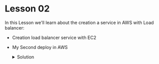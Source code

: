 
# Lesson 02

In this Lesson we'll learn about the creation a service in AWS with Load balancer:

- Creation load balancer service with EC2
- My Second deploy in AWS
    <details>
        <summary>Solution</summary>
        <table>
        <tr>
            <td><strong>main.tf</strong></td>
        </tr>
        <tr>
            <td>
                resource "aws_default_subnet" "default_az1" {
                    availability_zone = "us-east-1a"

                    tags = {
                        Name = "Default subnet for us-east-1a"
                    }
                }

                resource "aws_default_subnet" "default_az2" {
                    availability_zone = "us-east-1b"

                    tags = {
                        Name = "Default subnet for us-east-1b"
                    }
                }

                /************************************
                EC2 instance definition
                ************************************/

                resource "aws_instance" "server1" {
                    ami = var.ubuntu_ami["eu-east-1a"]
                    instance_type = var.instance_type
                    subnet_id = aws_default_subnet.default_az1.id
                    vpc_security_group_ids = [ aws_security_group.my_security_group.id ]
                    user_data = <<-EOF
                                #!/bin/bash
                                echo "Hi I'm Server1!" > index.html
                                nohup busybox httpd -f -p ${var.server_port} & 
                                EOF

                    tags = {
                    Name = "server-1"
                    }
                }


                resource "aws_instance" "server2" {
                    ami = var.ubuntu_ami["eu-east-1b"]
                    instance_type = var.instance_type
                        subnet_id = aws_default_subnet.default_az2.id
                    vpc_security_group_ids = [ aws_security_group.my_security_group.id ]
                    user_data = <<-EOF
                                #!/bin/bash
                                echo "Hi I'm Server2!" > index.html
                                nohup busybox httpd -f -p ${var.server_port} & 
                                EOF

                    tags = {
                    Name = "server-2"
                    }
                }

                resource "aws_security_group" "my_security_group" {
                name = "primer-servidor-sg"

                    ingress {
                        security_groups = [aws_security_group.alb.id]
                        description = "Web port access"
                        from_port = var.server_port
                        to_port = var.server_port
                        protocol = "TCP"
                    }
                }

                resource "aws_lb" "alb" {
                load_balancer_type = "application"
                name = "Terraform-alb"
                security_groups = [aws_security_group.alb.id]
                subnets = [ aws_default_subnet.default_az1.id, aws_default_subnet.default_az2.id ]
                }

                resource "aws_security_group" "alb" {
                name = "alb-sg"

                ingress {
                    cidr_blocks = [ "0.0.0.0/0" ]
                    description = "Access port 80"
                    from_port = var.lb_port
                    protocol = "TCP"
                    to_port = var.lb_port
                } 

                    egress {
                    cidr_blocks = [ "0.0.0.0/0" ]
                    description = "Access port 8080"
                    from_port = var.server_port
                    protocol = "TCP"
                    to_port = var.server_port
                    } 
                }

                data "aws_vpc" "default" {
                default = true
                }

                resource "aws_lb_target_group" "this" {
                name = "terraform-alb-target-group"
                port = var.lb_port
                vpc_id = data.aws_vpc.default.id
                protocol = "HTTP"

                    health_check {
                        enabled = true
                        matcher = "200"
                        path = "/"
                        port = "${var.server_port}"
                        protocol = "HTTP"
                    }
                }

                resource "aws_lb_target_group_attachment" "server1" {
                target_group_arn = aws_lb_target_group.this.arn
                target_id = aws_instance.server1.id
                port = var.server_port
                }

                resource "aws_lb_target_group_attachment" "server2" {
                target_group_arn = aws_lb_target_group.this.arn
                target_id = aws_instance.server2.id
                port = var.server_port
                }

                resource "aws_lb_listener" "this" {
                load_balancer_arn = aws_lb.alb.arn
                port = var.lb_port
                protocol = "HTTP"
                    default_action {
                        target_group_arn = aws_lb_target_group.this.arn
                        type = "forward"
                    }
                }       
    </details>

![Diagram final infrastructure created](https://github.com/wizelineacademy/terraform-academy/blob/master/lesson02/Lesson02_Diagram.png)